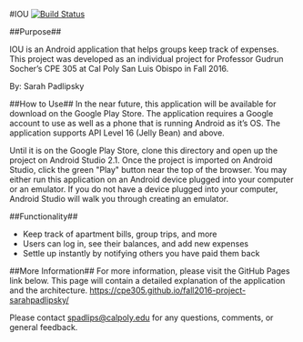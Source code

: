 #IOU
[![Build Status](https://travis-ci.org/cpe305/fall2016-project-sarahpadlipsky.svg?branch=master)](https://travis-ci.org/cpe305/fall2016-project-sarahpadlipsky)

##Purpose##

IOU is an Android application that helps groups keep track of expenses. This project was developed as an individual project for Professor Gudrun Socher’s CPE 305 at Cal Poly San Luis Obispo in Fall 2016.

By: Sarah Padlipsky

##How to Use##
In the near future, this application will be available for download on the Google Play Store. The application requires a Google account to use as well as a phone that is running Android as it’s OS. The application supports API Level 16 (Jelly Bean) and above.

Until it is on the Google Play Store, clone this directory and open up the project on Android Studio 2.1. Once the project is imported on Android Studio, click the green "Play" button near the top of the browser. You may either run this application on an Android device plugged into your computer or an emulator. If you do not have a device plugged into your computer, Android Studio will walk you through creating an emulator. 

##Functionality##
* Keep track of apartment bills, group trips, and more
* Users can log in, see their balances, and add new expenses
* Settle up instantly by notifying others you have paid them back

##More Information##
For more information, please visit the GitHub Pages link below. This page will contain a detailed explanation of the application and the architecture.
https://cpe305.github.io/fall2016-project-sarahpadlipsky/

Please contact spadlips@calpoly.edu for any questions, comments, or general feedback.

